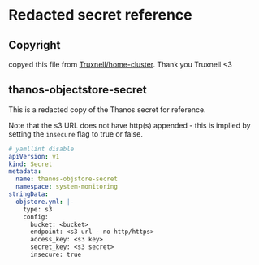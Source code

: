 # Redacted secret reference

## Copyright

copyed this file from [Truxnell/home-cluster](https://raw.githubusercontent.com/Truxnell/home-cluster/2aeeeb3f9ab2fc8a60f7712cd3925b73526b5cfe/k8s/manifests/core/system-monitoring/thanos/readme.md). Thank you Truxnell <3

## thanos-objectstore-secret

This is a redacted copy of the Thanos secret for reference.

Note that the s3 URL does not have http(s) appended - this is implied by setting the `insecure` flag to true or false.

```yaml
# yamllint disable
apiVersion: v1
kind: Secret
metadata:
  name: thanos-objstore-secret
  namespace: system-monitoring
stringData:
  objstore.yml: |-
    type: s3
    config:
      bucket: <bucket>
      endpoint: <s3 url - no http/https>
      access_key: <s3 key>
      secret_key: <s3 secret>
      insecure: true
```
